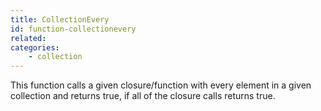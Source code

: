 ```yaml
---
title: CollectionEvery
id: function-collectionevery
related:
categories:
    - collection
---
```


This function calls a given closure/function with every element in a given collection and returns true, if all of the closure calls returns true.